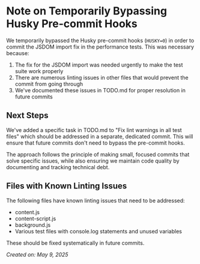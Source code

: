# Note on Temporarily Bypassing Husky Pre-commit Hooks

We temporarily bypassed the Husky pre-commit hooks (`HUSKY=0`) in order to commit the JSDOM import fix in the performance tests. This was necessary because:

1. The fix for the JSDOM import was needed urgently to make the test suite work properly
2. There are numerous linting issues in other files that would prevent the commit from going through
3. We've documented these issues in TODO.md for proper resolution in future commits

## Next Steps

We've added a specific task in TODO.md to "Fix lint warnings in all test files" which should be addressed in a separate, dedicated commit. This will ensure that future commits don't need to bypass the pre-commit hooks.

The approach follows the principle of making small, focused commits that solve specific issues, while also ensuring we maintain code quality by documenting and tracking technical debt.

## Files with Known Linting Issues

The following files have known linting issues that need to be addressed:
- content.js
- content-script.js
- background.js
- Various test files with console.log statements and unused variables

These should be fixed systematically in future commits.

_Created on: May 9, 2025_